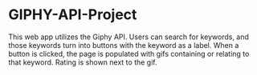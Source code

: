 # GIPHY-API-Project

This web app utilizes the Giphy API. Users can search for keywords, and those keywords turn into buttons with the keyword as a label. When a button is clicked, the page is populated with gifs containing or relating to that keyword. Rating is shown next to the gif.
